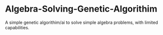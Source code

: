 # Algebra-Solving-Genetic-Algorithim
 A simple genetic algorithim/ai to solve simple algebra problems, with limited capabilities.
